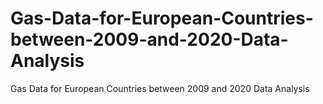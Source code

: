 # Gas-Data-for-European-Countries-between-2009-and-2020-Data-Analysis
Gas Data for European Countries between 2009 and 2020 Data Analysis
